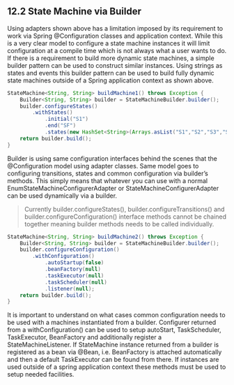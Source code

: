 ## 12.2 State Machine via Builder

Using adapters shown above has a limitation imposed by its requirement to work via Spring @Configuration classes and application context. While this is a very clear model to configure a state machine instances it will limit configuration at a compile time which is not always what a user wants to do. If there is a requirement to build more dynamic state machines, a simple builder pattern can be used to construct similar instances. Using strings as states and events this builder pattern can be used to build fully dynamic state machines outside of a Spring application context as shown above.

```java
StateMachine<String, String> buildMachine1() throws Exception {
    Builder<String, String> builder = StateMachineBuilder.builder();
    builder.configureStates()
        .withStates()
            .initial("S1")
            .end("SF")
            .states(new HashSet<String>(Arrays.asList("S1","S2","S3","S4")));
    return builder.build();
}
```

Builder is using same configuration interfaces behind the scenes that the @Configuration model using adapter classes. Same model goes to configuring transitions, states and common configuration via builder’s methods. This simply means that whatever you can use with a normal EnumStateMachineConfigurerAdapter or StateMachineConfigurerAdapter can be used dynamically via a builder.

> Currently builder.configureStates(), builder.configureTransitions() and builder.configureConfiguration() interface methods cannot be chained together meaning builder methods needs to be called individually.

```java
StateMachine<String, String> buildMachine2() throws Exception {
    Builder<String, String> builder = StateMachineBuilder.builder();
    builder.configureConfiguration()
        .withConfiguration()
            .autoStartup(false)
            .beanFactory(null)
            .taskExecutor(null)
            .taskScheduler(null)
            .listener(null);
    return builder.build();
}
```

It is important to understand on what cases common configuration needs to be used with a machines instantiated from a builder. Configurer returned from a withConfiguration() can be used to setup autoStart, TaskScheduler, TaskExecutor, BeanFactory and additionally register a StateMachineListener. If StateMachine instance returned from a builder is registered as a bean via @Bean, i.e. BeanFactory is attached automatically and then a default TaskExecutor can be found from there. If instances are used outside of a spring application context these methods must be used to setup needed facilities.